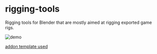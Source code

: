 # rigging-tools
Rigging tools for Blender that are mostly aimed at rigging exported game rigs.

![demo](https://github.com/MrWheatley/rigging-tools/blob/main/demo%202.gif)


[addon template used](https://gist.github.com/p2or/2947b1aa89141caae182526a8fc2bc5a)
